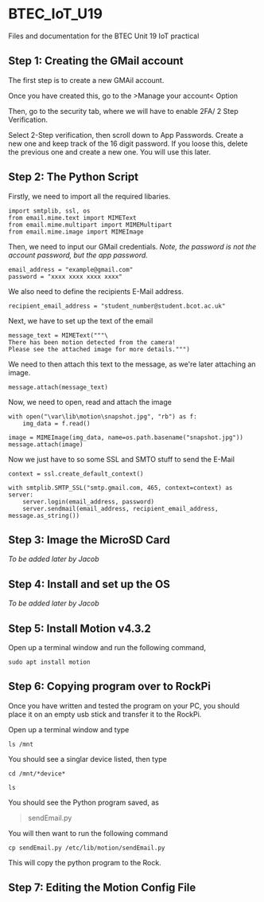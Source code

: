# BTEC_IoT_U19

Files and documentation for the BTEC Unit 19 IoT practical

## Step 1: Creating the GMail account

The first step is to create a new GMAil account.

Once you have created this, go to the >Manage your account< Option

Then, go to the security tab, where we will have to enable 2FA/ 2 Step Verification.

Select 2-Step verification, then scroll down to App Passwords. Create a new one and keep track of the 16 digit password. If you loose this, delete the previous one and create a new one. You will use this later.

## Step 2: The Python Script

Firstly, we need to import all the required libaries.

    import smtplib, ssl, os
    from email.mime.text import MIMEText
    from email.mime.multipart import MIMEMultipart
    from email.mime.image import MIMEImage

Then, we need to input our GMail credentials. *Note, the password is not the account password, but the app password.*

    email_address = "example@gmail.com"
    password = "xxxx xxxx xxxx xxxx"

We also need to define the recipients E-Mail address.

    recipient_email_address = "student_number@student.bcot.ac.uk"

Next, we have to set up the text of the email

    message_text = MIMEText("""\
    There has been motion detected from the camera!
    Please see the attached image for more details.""")

We need to then attach this text to the message, as we're later attaching an image.

    message.attach(message_text)

Now, we need to open, read and attach the image

    with open("\var\lib\motion\snapshot.jpg", "rb") as f:
        img_data = f.read()

    image = MIMEImage(img_data, name=os.path.basename("snapshot.jpg"))
    message.attach(image)

Now we just have to so some SSL and SMTO stuff to send the E-Mail

    context = ssl.create_default_context()

    with smtplib.SMTP_SSL("smtp.gmail.com, 465, context=context) as server:
        server.login(email_address, password)
        server.sendmail(email_address, recipient_email_address, message.as_string())

## Step 3: Image the MicroSD Card

*To be added later by Jacob*

## Step 4: Install and set up the OS

*To be added later by Jacob*

## Step 5: Install Motion v4.3.2

Open up a terminal window and run the following command,

    sudo apt install motion

## Step 6: Copying program over to RockPi

Once you have written and tested the program on your PC, you should place it on an empty usb stick and transfer it to the RockPi.

Open up a terminal window and type

    ls /mnt

You should see a singlar device listed, then type

    cd /mnt/*device*

    ls

You should see the Python program saved, as

> sendEmail.py

You will then want to run the following command

    cp sendEmail.py /etc/lib/motion/sendEmail.py

This will copy the python program to the Rock.

## Step 7: Editing the Motion Config File